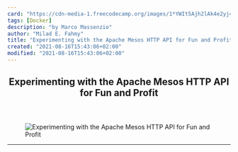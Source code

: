 ```yaml
---
card: "https://cdn-media-1.freecodecamp.org/images/1*YWIt5Ajh2lAk4e2yj4jO8Q.jpeg"
tags: [Docker]
description: "by Marco Massenzio"
author: "Milad E. Fahmy"
title: "Experimenting with the Apache Mesos HTTP API for Fun and Profit"
created: "2021-08-16T15:43:06+02:00"
modified: "2021-08-16T15:43:06+02:00"
---
```

<div class="site-wrapper">
<main id="site-main" class="site-main outer">
<div class="inner">
<article class="post-full post tag-docker tag-devops tag-mesos tag-python tag-programming ">
<header class="post-full-header">
<h1 class="post-full-title">Experimenting with the Apache Mesos HTTP API for Fun and Profit</h1>
</header>
<figure class="post-full-image">
<picture>
<source media="(max-width: 700px)" sizes="1px" srcset="data:image/gif;base64,R0lGODlhAQABAIAAAAAAAP///yH5BAEAAAAALAAAAAABAAEAAAIBRAA7 1w">
<source media="(min-width: 701px)" sizes="(max-width: 800px) 400px,
(max-width: 1170px) 700px,
1400px" srcset="https://cdn-media-1.freecodecamp.org/images/1*YWIt5Ajh2lAk4e2yj4jO8Q.jpeg 300w,
https://cdn-media-1.freecodecamp.org/images/1*YWIt5Ajh2lAk4e2yj4jO8Q.jpeg 600w,
https://cdn-media-1.freecodecamp.org/images/1*YWIt5Ajh2lAk4e2yj4jO8Q.jpeg 1000w,
https://cdn-media-1.freecodecamp.org/images/1*YWIt5Ajh2lAk4e2yj4jO8Q.jpeg 2000w">
<img onerror="this.style.display='none'" src="https://cdn-media-1.freecodecamp.org/images/1*YWIt5Ajh2lAk4e2yj4jO8Q.jpeg" alt="Experimenting with the Apache Mesos HTTP API for Fun and Profit">
</picture>
</figure>
<section class="post-full-content">
<div class="post-content medium-migrated-article">
</div>
<hr>
</section>
</article>
</div>
</main>
</div>
<!-- Google Tag Manager (noscript) -->
<!-- End Google Tag Manager (noscript) -->
